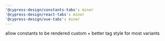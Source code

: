 ```yaml
---
'@cypress-design/constants-tabs': minor
'@cypress-design/react-tabs': minor
'@cypress-design/vue-tabs': minor
---
```


allow constants to be rendered custom + better tag style for most variants
